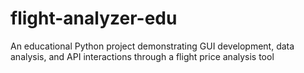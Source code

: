 # flight-analyzer-edu
 An educational Python project demonstrating GUI development, data analysis, and API interactions through a flight price analysis tool
